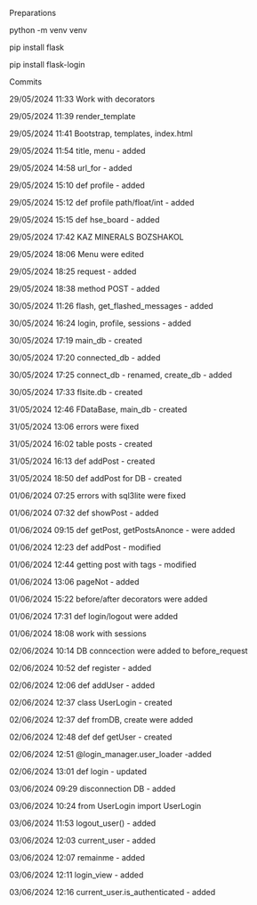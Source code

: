 Preparations

python -m venv venv

pip install flask

pip install flask-login

Commits

29/05/2024 11:33 Work with decorators

29/05/2024 11:39 render_template

29/05/2024 11:41 Bootstrap, templates, index.html

29/05/2024 11:54 title, menu - added

29/05/2024 14:58 url_for - added

29/05/2024 15:10 def profile - added

29/05/2024 15:12 def profile path/float/int - added

29/05/2024 15:15 def hse_board - added

29/05/2024 17:42 KAZ MINERALS BOZSHAKOL

29/05/2024 18:06 Menu were edited

29/05/2024 18:25 request - added

29/05/2024 18:38 method POST - added

30/05/2024 11:26 flash, get_flashed_messages - added

30/05/2024 16:24 login, profile, sessions - added

30/05/2024 17:19 main_db - created

30/05/2024 17:20 connected_db - added

30/05/2024 17:25 connect_db - renamed, create_db - added

30/05/2024 17:33 flsite.db - created

31/05/2024 12:46 FDataBase, main_db - created

31/05/2024 13:06 errors were fixed

31/05/2024 16:02 table posts - created

31/05/2024 16:13 def addPost - created

31/05/2024 18:50 def addPost for DB - created

01/06/2024 07:25 errors with sql3lite were fixed

01/06/2024 07:32 def showPost - added

01/06/2024 09:15 def getPost, getPostsAnonce - were added

01/06/2024 12:23 def addPost - modified

01/06/2024 12:44 getting post with tags - modified

01/06/2024 13:06 pageNot - added

01/06/2024 15:22 before/after decorators were added

01/06/2024 17:31 def login/logout were added

01/06/2024 18:08 work with sessions

02/06/2024 10:14 DB conncection were added to before_request 

02/06/2024 10:52 def register - added 

02/06/2024 12:06 def addUser - added

02/06/2024 12:37 class UserLogin - created

02/06/2024 12:37 def fromDB, create were added

02/06/2024 12:48 def def getUser - created

02/06/2024 12:51 @login_manager.user_loader -added

02/06/2024 13:01 def login  - updated

03/06/2024 09:29 disconnection DB - added

03/06/2024 10:24 from UserLogin import UserLogin

03/06/2024 11:53 logout_user() - added

03/06/2024 12:03 current_user - added

03/06/2024 12:07 remainme - added

03/06/2024 12:11 login_view - added

03/06/2024 12:16 current_user.is_authenticated - added